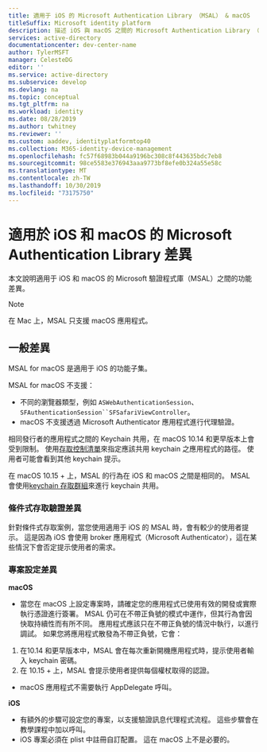 ```yaml
---
title: 適用于 iOS 的 Microsoft Authentication Library （MSAL） & macOS
titleSuffix: Microsoft identity platform
description: 描述 iOS 與 macOS 之間的 Microsoft Authentication Library （MSAL）使用方式差異。
services: active-directory
documentationcenter: dev-center-name
author: TylerMSFT
manager: CelesteDG
editor: ''
ms.service: active-directory
ms.subservice: develop
ms.devlang: na
ms.topic: conceptual
ms.tgt_pltfrm: na
ms.workload: identity
ms.date: 08/28/2019
ms.author: twhitney
ms.reviewer: ''
ms.custom: aaddev, identityplatformtop40
ms.collection: M365-identity-device-management
ms.openlocfilehash: fc57f68983b044a9196bc308c8f443635bdc7eb8
ms.sourcegitcommit: 98ce5583e376943aaa9773bf8efe0b324a55e58c
ms.translationtype: MT
ms.contentlocale: zh-TW
ms.lasthandoff: 10/30/2019
ms.locfileid: "73175750"
---
```

# <a name="microsoft-authentication-library-for-ios-and-macos-differences"></a>適用於 iOS 和 macOS 的 Microsoft Authentication Library 差異

本文說明適用于 iOS 和 macOS 的 Microsoft 驗證程式庫（MSAL）之間的功能差異。

> [!NOTE]
> 在 Mac 上，MSAL 只支援 macOS 應用程式。

## <a name="general-differences"></a>一般差異

MSAL for macOS 是適用于 iOS 的功能子集。

MSAL for macOS 不支援：

- 不同的瀏覽器類型，例如 `ASWebAuthenticationSession`、`SFAuthenticationSession``SFSafariViewController`。
- macOS 不支援透過 Microsoft Authenticator 應用程式進行代理驗證。

相同發行者的應用程式之間的 Keychain 共用，在 macOS 10.14 和更早版本上會受到限制。 使用[存取控制清單](https://developer.apple.com/documentation/security/keychain_services/access_control_lists?language=objc)來指定應該共用 keychain 之應用程式的路徑。 使用者可能會看到其他 keychain 提示。

在 macOS 10.15 + 上，MSAL 的行為在 iOS 和 macOS 之間是相同的。 MSAL 會使用[keychain 存取群組](https://developer.apple.com/documentation/security/keychain_services/keychain_items/sharing_access_to_keychain_items_among_a_collection_of_apps?language=objc)來進行 keychain 共用。 

### <a name="conditional-access-authentication-differences"></a>條件式存取驗證差異

針對條件式存取案例，當您使用適用于 iOS 的 MSAL 時，會有較少的使用者提示。 這是因為 iOS 會使用 broker 應用程式（Microsoft Authenticator），這在某些情況下會否定提示使用者的需求。

### <a name="project-setup-differences"></a>專案設定差異

**macOS**

- 當您在 macOS 上設定專案時，請確定您的應用程式已使用有效的開發或實際執行憑證進行簽署。 MSAL 仍可在不帶正負號的模式中運作，但其行為會因快取持續性而有所不同。 應用程式應該只在不帶正負號的情況中執行，以進行調試。 如果您將應用程式散發為不帶正負號，它會：
1. 在10.14 和更早版本中，MSAL 會在每次重新開機應用程式時，提示使用者輸入 keychain 密碼。
2. 在 10.15 + 上，MSAL 會提示使用者提供每個權杖取得的認證。 

- macOS 應用程式不需要執行 AppDelegate 呼叫。

**iOS**

- 有額外的步驟可設定您的專案，以支援驗證訊息代理程式流程。 這些步驟會在教學課程中加以呼叫。
- iOS 專案必須在 plist 中註冊自訂配置。 這在 macOS 上不是必要的。
